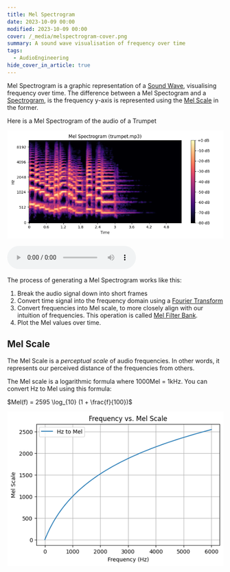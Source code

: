 ```yaml
---
title: Mel Spectrogram
date: 2023-10-09 00:00
modified: 2023-10-09 00:00
cover: /_media/melspectrogram-cover.png
summary: A sound wave visualisation of frequency over time
tags:
  - AudioEngineering
hide_cover_in_article: true
---
```


Mel Spectrogram is a graphic representation of a [Sound Wave](sound-wave.md), visualising frequency over time. The difference between a Mel Spectogram and a [Spectrogram](Spectrogram.md), is the frequency y-axis is represented using the [Mel Scale](mel-scale.md) in the former.

Here is a Mel Spectrogram of the audio of a Trumpet

![Melspectrogram example of a Trumpet](../_media/melspectrogram-example.png)

<audio controls>
  <source src="_media/trumpet_example.mp3" type="audio/mpeg">
</audio>

The process of generating a Mel Spectrogram works like this:

1. Break the audio signal down into short frames
2. Convert time signal into the frequency domain using a [Fourier Transform](fourier-transform.md)
3. Convert frequencies into Mel scale, to more closely align with our intuition of frequencies. This operation is called [Mel Filter Bank](mel-filter-bank.md).
4. Plot the Mel values over time.

## Mel Scale

The Mel Scale is a *perceptual scale* of audio frequencies. In other words, it represents our perceived distance of the frequencies from others.

The Mel scale is a logarithmic formula where 1000Mel = 1kHz. You can convert Hz to Mel using this formula:

$Mel(f) = 2595 \log_{10} (1 + \frac{f}{100})$

![Frequency vs Mel Scale plot](../_media/mel-scale-plot.png)
